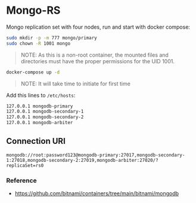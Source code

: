 # Mongo-RS

Mongo replication set with four nodes, run and start with docker compose:

```sh
sudo mkdir -p -m 777 mongo/primary
sudo chown -R 1001 mongo 
```

> NOTE: As this is a non-root container, the mounted files and directories must have the proper permissions for the UID 1001.

```sh
docker-compose up -d 
```

> NOTE: It will take time to initiate for first time 

Add this lines to `/etc/hosts`:

```sh
127.0.0.1 mongodb-primary
127.0.0.1 mongodb-secondary-1
127.0.0.1 mongodb-secondary-2
127.0.0.1 mongodb-arbiter
```

## Connection URI

`mongodb://root:password123@mongodb-primary:27017,mongodb-secondary-1:27018,mongodb-secondary-2:27019,mongodb-arbiter:27020/?replicaSet=rs0`

### Reference

- https://github.com/bitnami/containers/tree/main/bitnami/mongodb

